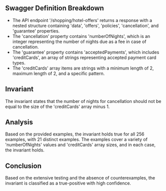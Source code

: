 ## Swagger Definition Breakdown
- The API endpoint '/shopping/hotel-offers' returns a response with a nested structure containing 'data', 'offers', 'policies', 'cancellation', and 'guarantee' properties.
- The 'cancellation' property contains 'numberOfNights', which is an integer representing the number of nights due as a fee in case of cancellation.
- The 'guarantee' property contains 'acceptedPayments', which includes 'creditCards', an array of strings representing accepted payment card types.
- The 'creditCards' array items are strings with a minimum length of 2, maximum length of 2, and a specific pattern.

## Invariant
The invariant states that the number of nights for cancellation should not be equal to the size of the 'creditCards' array minus 1.

## Analysis
Based on the provided examples, the invariant holds true for all 256 examples, with 21 distinct examples. The examples cover a variety of 'numberOfNights' values and 'creditCards' array sizes, and in each case, the invariant holds.

## Conclusion
Based on the extensive testing and the absence of counterexamples, the invariant is classified as a true-positive with high confidence.
